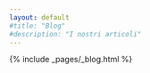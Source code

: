 ```yaml
---
layout: default
#title: "Blog"
#description: "I nostri articoli"
---
```


{% include _pages/_blog.html %}





